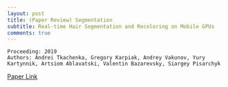 ```yaml
---
layout: post  
title: (Paper Review) Segmentation  
subtitle: Real-time Hair Segmentation and Recoloring on Mobile GPUs  
comments: true
--- 
```


```
Proceeding: 2019
Authors: Andrei Tkachenka, Gregory Karpiak, Andrey Vakunov, Yury Kartynnik, Artsiom Ablavatski, Valentin Bazarevsky, Siargey Pisarchyk
```

[Paper Link](https://arxiv.org/pdf/1907.06740.pdf)  
